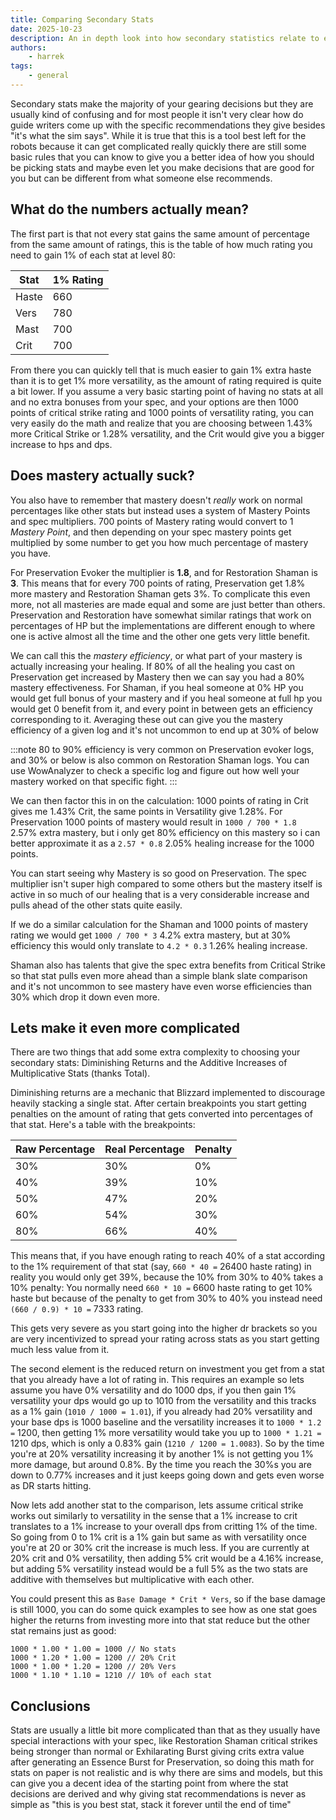 ```yaml
---
title: Comparing Secondary Stats
date: 2025-10-23
description: An in depth look into how secondary statistics relate to each other
authors:
    - harrek
tags:
    - general
---
```


Secondary stats make the majority of your gearing decisions but they are usually kind of confusing and for most people it isn't very clear how do guide writers come up with the specific recommendations they give besides "it's what the sim says". While it is true that this is a tool best left for the robots because it can get complicated really quickly there are still some basic rules that you can know to give you a better idea of how you should be picking stats and maybe even let you make decisions that are good for you but can be different from what someone else recommends.

<!-- truncate -->

## What do the numbers actually mean?

The first part is that not every stat gains the same amount of percentage from the same amount of ratings, this is the table of how much rating you need to gain 1% of each stat at level 80:

| Stat | 1% Rating  |
| --- | --- |
| Haste | 660  |
| Vers | 780 |
| Mast | 700 |
| Crit | 700 |

From there you can quickly tell that is much easier to gain 1% extra haste than it is to get 1% more versatility, as the amount of rating required is quite a bit lower. If you assume a very basic starting point of having no stats at all and no extra bonuses from your spec, and your options are then 1000 points of critical strike rating and 1000 points of versatility rating, you can very easily do the math and realize that you are choosing between 1.43% more Critical Strike or 1.28% versatility, and the Crit would give you a bigger increase to hps and dps.

## Does mastery actually suck?

You also have to remember that mastery doesn't *really* work on normal percentages like other stats but instead uses a system of Mastery Points and spec multipliers. 700 points of Mastery rating would convert to 1 *Mastery Point*, and then depending on your spec mastery points get multiplied by some number to get you how much percentage of mastery you have.

For Preservation Evoker the multiplier is **1.8**, and for Restoration Shaman is **3**. This means that for every 700 points of rating, Preservation get 1.8% more mastery and Restoration Shaman gets 3%. To complicate this even more, not all masteries are made equal and some are just better than others. Preservation and Restoration have somewhat similar ratings that work on percentages of HP but the implementations are different enough to where one is active almost all the time and the other one gets very little benefit.

We can call this the *mastery efficiency*, or what part of your mastery is actually increasing your healing. If 80% of all the healing you cast on Preservation get increased by Mastery then we can say you had a 80% mastery effectiveness. For Shaman, if you heal someone at 0% HP you would get full bonus of your mastery and if you heal someone at full hp you would get 0 benefit from it, and every point in between gets an efficiency corresponding to it. Averaging these out can give you the mastery efficiency of a given log and it's not uncommon to end up at 30% of below

:::note
80 to 90% efficiency is very common on Preservation evoker logs, and 30% or below is also common on Restoration Shaman logs. You can use WowAnalyzer to check a specific log and figure out how well your mastery worked on that specific fight.
:::

We can then factor this in on the calculation: 1000 points of rating in Crit gives me 1.43% Crit, the same points in Versatility give 1.28%. For Preservation 1000 points of mastery would result in
` 1000 / 700 * 1.8 ` 2.57% extra mastery, but i only get 80% efficiency on this mastery so i can better approximate it as a ` 2.57 * 0.8 ` 2.05% healing increase for the 1000 points.

You can start seeing why Mastery is so good on Preservation. The spec multiplier isn't super high compared to some others but the mastery itself is active in so much of our healing that is a very considerable increase and pulls ahead of the other stats quite easily.

If we do a similar calculation for the Shaman and 1000 points of mastery rating we would get ` 1000 / 700 * 3 ` 4.2% extra mastery, but at 30% efficiency this would only translate to ` 4.2 * 0.3 ` 1.26% healing increase.

Shaman also has talents that give the spec extra benefits from Critical Strike so that stat pulls even more ahead than a simple blank slate comparison and it's not uncommon to see mastery have even worse efficiencies than 30% which drop it down even more.

## Lets make it even more complicated

There are two things that add some extra complexity to choosing your secondary stats: Diminishing Returns and the Additive Increases of Multiplicative Stats (thanks Total).

Diminishing returns are a mechanic that Blizzard implemented to discourage heavily stacking a single stat. After certain breakpoints you start getting penalties on the amount of rating that gets converted into percentages of that stat. Here's a table with the breakpoints:

| Raw Percentage | Real Percentage | Penalty |
| -- | -- | -- |
| 30% | 30% | 0% |
| 40% | 39% | 10% |
| 50% | 47% | 20% |
| 60% | 54% | 30% |
| 80% | 66% | 40% |

This means that, if you have enough rating to reach 40% of a stat according to the 1% requirement of that stat (say, ` 660 * 40 = ` 26400 haste rating) in reality you would only get 39%, because the 10% from 30% to 40% takes a 10% penalty: You normally need ` 660 * 10 = ` 6600 haste rating to get 10% haste but because of the penalty to get from 30% to 40% you instead need ` (660 / 0.9) * 10 = ` 7333 rating.

This gets very severe as you start going into the higher dr brackets so you are very incentivized to spread your rating across stats as you start getting much less value from it.

The second element is the reduced return on investment you get from a stat that you already have a lot of rating in. This requires an example so lets assume you have 0% versatility and do 1000 dps, if you then gain 1% versatility your dps would go up to 1010 from the versatility and this tracks as a 1% gain (` 1010 / 1000 = 1.01 `), if you already had 20% versatility and your base dps is 1000 baseline and the versatility increases it to ` 1000 * 1.2 = ` 1200, then getting 1% more versatility would take you up to ` 1000 * 1.21 = ` 1210 dps, which is only a 0.83% gain (` 1210 / 1200 = 1.0083 `). So by the time you're at 20% versatility increasing it by another 1% is not getting you 1% more damage, but around 0.8%. By the time you reach the 30%s you are down to 0.77% increases and it just keeps going down and gets even worse as DR starts hitting.

Now lets add another stat to the comparison, lets assume critical strike works out similarly to versatility in the sense that a 1% increase to crit translates to a 1% increase to your overall dps from critting 1% of the time. So going from 0 to 1% crit is a 1% gain but same as with versatility once you're at 20 or 30% crit the increase is much less. If you are currently at 20% crit and 0% versatility, then adding 5% crit would be a 4.16% increase, but adding 5% versatility instead would be a full 5% as the two stats are additive with themselves but multiplicative with each other.

You could present this as ` Base Damage * Crit * Vers `, so if the base damage is still 1000, you can do some quick examples to see how as one stat goes higher the returns from investing more into that stat reduce but the other stat remains just as good:

```
1000 * 1.00 * 1.00 = 1000 // No stats
1000 * 1.20 * 1.00 = 1200 // 20% Crit
1000 * 1.00 * 1.20 = 1200 // 20% Vers
1000 * 1.10 * 1.10 = 1210 // 10% of each stat
```

## Conclusions

Stats are usually a little bit more complicated than that as they usually have special interactions with your spec, like Restoration Shaman critical strikes being stronger than normal or Exhilarating Burst giving crits extra value after generating an Essence Burst for Preservation, so doing this math for stats on paper is not realistic and is why there are sims and models, but this can give you a decent idea of the starting point from where the stat decisions are derived and why giving stat recommendations is never as simple as "this is you best stat, stack it forever until the end of time"